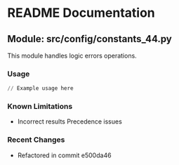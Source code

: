 # README Documentation

## Module: src/config/constants_44.py

This module handles logic errors operations.

### Usage

```python
// Example usage here
```

### Known Limitations

- Incorrect results Precedence issues

### Recent Changes

- Refactored in commit e500da46
